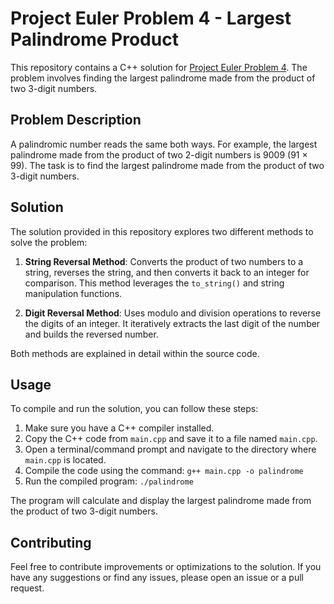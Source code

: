 # Project Euler Problem 4 - Largest Palindrome Product

This repository contains a C++ solution for 
[Project Euler Problem 4](https://projecteuler.net/problem=4). 
The problem involves finding the largest palindrome made from the product of two 
3-digit numbers.

## Problem Description

A palindromic number reads the same both ways. 
For example, the largest palindrome made from the product of two 
2-digit numbers is 9009 (91 × 99). The task is to find the largest 
palindrome made from the product of two 3-digit numbers.

## Solution

The solution provided in this repository explores two different methods 
to solve the problem:

1. **String Reversal Method**: Converts the product of two numbers 
to a string, reverses the string, and then converts it back to an 
integer for comparison. This method leverages the `to_string()` and 
string manipulation functions.

2. **Digit Reversal Method**: Uses modulo and division operations to 
reverse the digits of an integer. It iteratively extracts the last digit of 
the number and builds the reversed number.

Both methods are explained in detail within the source code.

## Usage

To compile and run the solution, you can follow these steps:

1. Make sure you have a C++ compiler installed.
2. Copy the C++ code from `main.cpp` and save it to a file named `main.cpp`.
3. Open a terminal/command prompt and navigate to the directory where `main.cpp` is located.
4. Compile the code using the command: `g++ main.cpp -o palindrome`
5. Run the compiled program: `./palindrome`

The program will calculate and display the largest palindrome made from the product of two 3-digit numbers.

## Contributing

Feel free to contribute improvements or optimizations to the solution.
 If you have any suggestions or find any issues, please open an issue or a 
 pull request.



